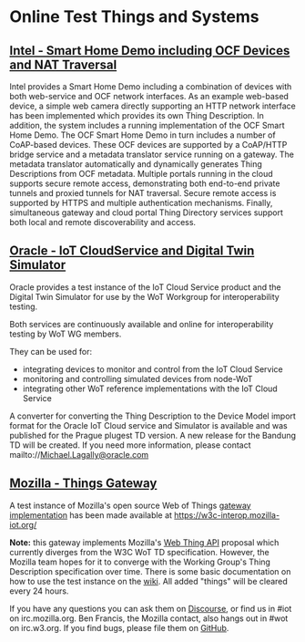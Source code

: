 # Online Test Things and Systems

## [Intel - Smart Home Demo including OCF Devices and NAT Traversal](intel.md)
Intel provides a Smart Home Demo including a combination of devices with both
web-service and OCF network interfaces.
As an example web-based device, 
a simple web camera directly supporting an HTTP network interface has been implemented which provides its
own Thing Description.
In addition, the system includes a running implementation of the OCF Smart Home Demo.
The OCF Smart Home Demo in turn includes a number of CoAP-based devices.
These OCF devices are supported by a CoAP/HTTP bridge service and a metadata translator service
running on a gateway.
The metadata translator automatically and dynamically generates Thing Descriptions from OCF metadata.
Multiple portals running in the cloud supports secure remote access, demonstrating both
end-to-end private tunnels and proxied tunnels for NAT traversal.
Secure remote access is supported by HTTPS and multiple authentication mechanisms.
Finally, simultaneous gateway
and cloud portal Thing Directory services support both local and remote discoverability and access.

## [Oracle - IoT CloudService and Digital Twin Simulator](oracle.md)
Oracle provides a test instance of the IoT Cloud Service product and the Digital Twin Simulator
for use by the WoT Workgroup for interoperability testing.  

Both services are continuously available and online for interoperability testing by WoT WG members.

They can be used for:

* integrating devices to monitor and control from the IoT Cloud Service
* monitoring and controlling simulated devices from node-WoT
* integrating other WoT reference implementations with the IoT Cloud Service

A converter for converting the Thing Description to the Device Model import format 
for the Oracle IoT Cloud service and Simulator is available and was published for the Prague plugest TD version.
A new release for the Bandung TD will be created.
If you need more information, please contact mailto://Michael.Lagally@oracle.com

## [Mozilla - Things Gateway](https://github.com/mozilla-iot/wiki/wiki/Test-Gateway-Instance)

A test instance of Mozilla's open source Web of Things [gateway implementation](https://github.com/mozilla-iot/gateway) has been made available at https://w3c-interop.mozilla-iot.org/

**Note:** this gateway implements Mozilla's [Web Thing API](https://iot.mozilla.org/wot) proposal which currently diverges from the W3C WoT TD specification.
However, the Mozilla team hopes for it to converge with the Working Group's Thing Description specification over time.
There is some basic documentation on how to use the test instance on the [wiki](https://github.com/mozilla-iot/wiki/wiki/Test-Gateway-Instance).
All added "things" will be cleared every 24 hours.

If you have any questions you can ask them on [Discourse](https://discourse.mozilla.org/c/iot), or find us in #iot on irc.mozilla.org.
Ben Francis, the Mozilla contact, also hangs out in #wot on irc.w3.org. If you find bugs, please file them on [GitHub](https://github.com/mozilla-iot/gateway/issues).
